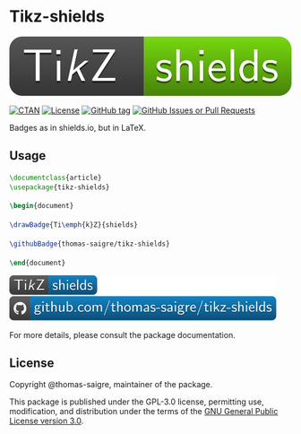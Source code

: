 # Tikz-shields

![logo-tikzshields](https://raw.githubusercontent.com/thomas-saigre/tikz-shields/refs/heads/main/doc/img/logo.svg "Tikz-shields")

[![CTAN](https://img.shields.io/ctan/v/tikz-shields.svg)](https://ctan.org/pkg/tikz-shields)
[![License](https://img.shields.io/github/license/thomas-saigre/tikz-shields)](https://github.com/thomas-saigre/tikz-shields/blob/main/LICENSE)
[![GitHub tag](https://img.shields.io/github/v/release/thomas-saigre/tikz-shields)](https://github.com/thomas-saigre/tikz-shields/releases/latest)
[![GitHub Issues or Pull Requests](https://img.shields.io/github/issues/thomas-saigre/tikz-shields)](https://github.com/thomas-saigre/tikz-shields/issues)


Badges as in shields.io, but in LaTeX.

## Usage

```tex
\documentclass{article}
\usepackage{tikz-shields}

\begin{document}

\drawBadge{Ti\emph{k}Z}{shields}

\githubBadge{thomas-saigre/tikz-shields}

\end{document}
```

![Example badge](./doc/img/example.svg)

For more details, please consult the package documentation.

## License

Copyright @thomas-saigre, maintainer of the package.

This package is published under the GPL-3.0 license, permitting use, modification, and distribution under the terms of the [GNU General Public License version 3.0](LICENSE).
